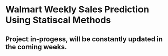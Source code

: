 # Walmart Weekly Sales Prediction Using Statiscal Methods

## Project in-progess, will be constantly updated in the coming weeks. 